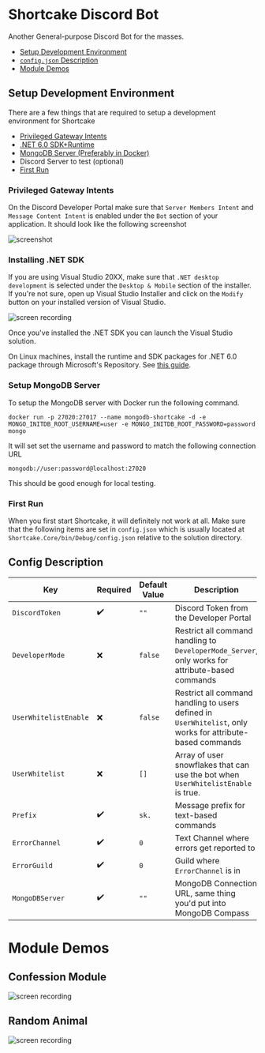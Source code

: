 # Shortcake Discord Bot
Another General-purpose Discord Bot for the masses.

- [Setup Development Environment](#setup-development-environment)
- [`config.json` Description](#config-description)
- [Module Demos](#module-demos)

## Setup Development Environment

There are a few things that are required to setup a development environment for Shortcake
- [Privileged Gateway Intents](#privileged-gateway-intents)
- [.NET 6.0 SDK+Runtime](#installing-net-sdk)
- [MongoDB Server (Preferably in Docker)](#setup-mongodb-server)
- Discord Server to test (optional)
- [First Run](#first-run)

### Privileged Gateway Intents
On the Discord Developer Portal make sure that `Server Members Intent` and `Message Content Intent` is enabled under the `Bot` section of your application. It should look like the following screenshot

![screenshot](https://res.kate.pet/upload/f8da69ab-1d8b-4b95-9f4c-541b8bee953f/firefox_rhTUUBcWwc.png)

### Installing .NET SDK
If you are using Visual Studio 20XX, make sure that `.NET desktop development` is selected under the `Desktop & Mobile` section of the installer. If you're not sure, open up Visual Studio Installer and click on the `Modify` button on your installed version of Visual Studio.

![screen recording](https://res.kate.pet/upload/fa204728-ccf1-4a6e-8f70-abf120eb5c49/setup_18x4FGb9x3.gif)

Once you've installed the .NET SDK you can launch the Visual Studio solution.

On Linux machines, install the runtime and SDK packages for .NET 6.0 package through Microsoft's Repository. See [this guide](https://learn.microsoft.com/en-us/dotnet/core/install/linux).

### Setup MongoDB Server
To setup the MongoDB server with Docker run the following command.

```
docker run -p 27020:27017 --name mongodb-shortcake -d -e MONGO_INITDB_ROOT_USERNAME=user -e MONGO_INITDB_ROOT_PASSWORD=password mongo
```

It will set set the username and password to match the following connection URL
```
mongodb://user:password@localhost:27020
```

This should be good enough for local testing.

### First Run

When you first start Shortcake, it will definitely not work at all. Make sure that the following items are set in `config.json` which is usually located at `Shortcake.Core/bin/Debug/config.json` relative to the solution directory.

## Config Description
| Key | Required | Default Value | Description |
| --- | -------- | ------------- | ----------- |
| `DiscordToken` | ✔️ | `""` | Discord Token from the Developer Portal |
| `DeveloperMode` | ❌ | `false` | Restrict all command handling to `DeveloperMode_Server`, only works for attribute-based commands |
| `UserWhitelistEnable` | ❌ | `false` | Restrict all command handling to users defined in `UserWhitelist`, only works for attribute-based commands |
| `UserWhitelist` | ❌ | `[]` | Array of user snowflakes that can use the bot when `UserWhitelistEnable` is true.
| `Prefix` | ✔️ | `sk.` | Message prefix for text-based commands |
| `ErrorChannel` | ✔️ | `0` | Text Channel where errors get reported to |
| `ErrorGuild` | ✔️ | `0` | Guild where `ErrorChannel` is in |
| `MongoDBServer` | ✔️ | `""` | MongoDB Connection URL, same thing you'd put into MongoDB Compass |

# Module Demos
## Confession Module
![screen recording](https://res.kate.pet/upload/03bcb777-911d-4774-9454-523b3b238267/DiscordCanary_S5Wm6jtwOd.gif)
## Random Animal
![screen recording](https://res.kate.pet/upload/fd22bbc7-2ec1-4f71-9b28-bf23c0aafdca/DiscordCanary_y05soKK3fv.gif)
